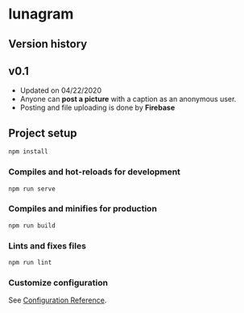 # lunagram

## Version history

## v0.1
* Updated on 04/22/2020
* Anyone can **post a picture** with a caption as an anonymous user.
* Posting and file uploading is done by **Firebase**

## Project setup
```
npm install
```

### Compiles and hot-reloads for development
```
npm run serve
```

### Compiles and minifies for production
```
npm run build
```

### Lints and fixes files
```
npm run lint
```

### Customize configuration
See [Configuration Reference](https://cli.vuejs.org/config/).
